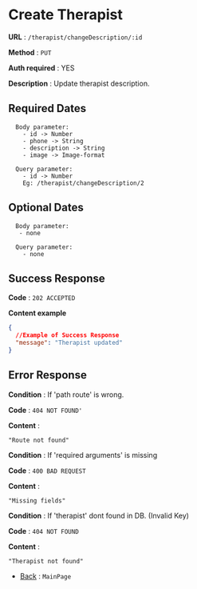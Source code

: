 # Create Therapist

**URL** : `/therapist/changeDescription/:id`

**Method** : `PUT`

**Auth required** : YES

**Description** : Update therapist description.

## Required Dates
```
  Body parameter:
    - id -> Number
    - phone -> String
    - description -> String
    - image -> Image-format

  Query parameter:
    - id -> Number
    Eg: /therapist/changeDescription/2
```


## Optional Dates
```
  Body parameter:
   - none

  Query parameter:
    - none
```

## Success Response

**Code** : `202 ACCEPTED`

**Content example**

```json
{
  //Example of Success Response
  "message": "Therapist updated"
}
```

## Error Response

**Condition** : If 'path route' is wrong.

**Code** : `404 NOT FOUND'`

**Content** :

```String
"Route not found"
```

**Condition** : If 'required arguments' is missing

**Code** : `400 BAD REQUEST`

**Content** :

```String
"Missing fields"
```

**Condition** : If 'therapist' dont found in DB. (Invalid Key)

**Code** : `404 NOT FOUND`

**Content** :

```String
"Therapist not found"
```

- [Back](../../README.md) : `MainPage`
